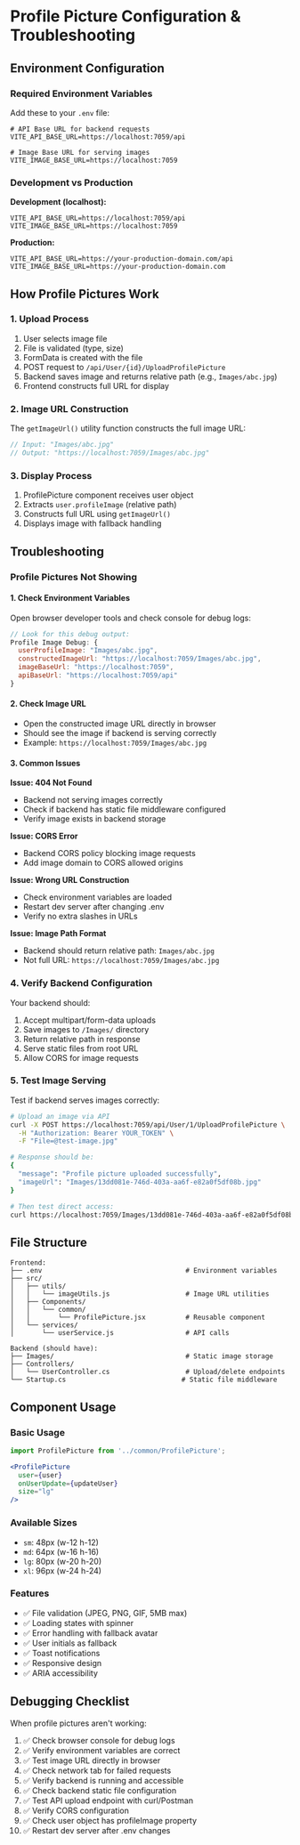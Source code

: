 # Profile Picture Configuration & Troubleshooting

## Environment Configuration

### Required Environment Variables

Add these to your `.env` file:

```env
# API Base URL for backend requests
VITE_API_BASE_URL=https://localhost:7059/api

# Image Base URL for serving images
VITE_IMAGE_BASE_URL=https://localhost:7059
```

### Development vs Production

**Development (localhost):**
```env
VITE_API_BASE_URL=https://localhost:7059/api
VITE_IMAGE_BASE_URL=https://localhost:7059
```

**Production:**
```env
VITE_API_BASE_URL=https://your-production-domain.com/api
VITE_IMAGE_BASE_URL=https://your-production-domain.com
```

## How Profile Pictures Work

### 1. Upload Process
1. User selects image file
2. File is validated (type, size)
3. FormData is created with the file
4. POST request to `/api/User/{id}/UploadProfilePicture`
5. Backend saves image and returns relative path (e.g., `Images/abc.jpg`)
6. Frontend constructs full URL for display

### 2. Image URL Construction

The `getImageUrl()` utility function constructs the full image URL:

```javascript
// Input: "Images/abc.jpg"
// Output: "https://localhost:7059/Images/abc.jpg"
```

### 3. Display Process
1. ProfilePicture component receives user object
2. Extracts `user.profileImage` (relative path)
3. Constructs full URL using `getImageUrl()`
4. Displays image with fallback handling

## Troubleshooting

### Profile Pictures Not Showing

#### 1. Check Environment Variables
Open browser developer tools and check console for debug logs:
```javascript
// Look for this debug output:
Profile Image Debug: {
  userProfileImage: "Images/abc.jpg",
  constructedImageUrl: "https://localhost:7059/Images/abc.jpg",
  imageBaseUrl: "https://localhost:7059",
  apiBaseUrl: "https://localhost:7059/api"
}
```

#### 2. Check Image URL
- Open the constructed image URL directly in browser
- Should see the image if backend is serving correctly
- Example: `https://localhost:7059/Images/abc.jpg`

#### 3. Common Issues

**Issue: 404 Not Found**
- Backend not serving images correctly
- Check if backend has static file middleware configured
- Verify image exists in backend storage

**Issue: CORS Error**
- Backend CORS policy blocking image requests
- Add image domain to CORS allowed origins

**Issue: Wrong URL Construction**
- Check environment variables are loaded
- Restart dev server after changing .env
- Verify no extra slashes in URLs

**Issue: Image Path Format**
- Backend should return relative path: `Images/abc.jpg`
- Not full URL: `https://localhost:7059/Images/abc.jpg`

### 4. Verify Backend Configuration

Your backend should:
1. Accept multipart/form-data uploads
2. Save images to `/Images/` directory
3. Return relative path in response
4. Serve static files from root URL
5. Allow CORS for image requests

### 5. Test Image Serving

Test if backend serves images correctly:
```bash
# Upload an image via API
curl -X POST https://localhost:7059/api/User/1/UploadProfilePicture \
  -H "Authorization: Bearer YOUR_TOKEN" \
  -F "File=@test-image.jpg"

# Response should be:
{
  "message": "Profile picture uploaded successfully",
  "imageUrl": "Images/13dd081e-746d-403a-aa6f-e82a0f5df08b.jpg"
}

# Then test direct access:
curl https://localhost:7059/Images/13dd081e-746d-403a-aa6f-e82a0f5df08b.jpg
```

## File Structure

```
Frontend:
├── .env                                    # Environment variables
├── src/
│   ├── utils/
│   │   └── imageUtils.js                   # Image URL utilities
│   ├── Components/
│   │   └── common/
│   │       └── ProfilePicture.jsx          # Reusable component
│   └── services/
│       └── userService.js                  # API calls

Backend (should have):
├── Images/                                 # Static image storage
├── Controllers/
│   └── UserController.cs                   # Upload/delete endpoints
└── Startup.cs                             # Static file middleware
```

## Component Usage

### Basic Usage
```jsx
import ProfilePicture from '../common/ProfilePicture';

<ProfilePicture 
  user={user} 
  onUserUpdate={updateUser} 
  size="lg" 
/>
```

### Available Sizes
- `sm`: 48px (w-12 h-12)
- `md`: 64px (w-16 h-16) 
- `lg`: 80px (w-20 h-20)
- `xl`: 96px (w-24 h-24)

### Features
- ✅ File validation (JPEG, PNG, GIF, 5MB max)
- ✅ Loading states with spinner
- ✅ Error handling with fallback avatar
- ✅ User initials as fallback
- ✅ Toast notifications
- ✅ Responsive design
- ✅ ARIA accessibility

## Debugging Checklist

When profile pictures aren't working:

1. ✅ Check browser console for debug logs
2. ✅ Verify environment variables are correct
3. ✅ Test image URL directly in browser
4. ✅ Check network tab for failed requests
5. ✅ Verify backend is running and accessible
6. ✅ Check backend static file configuration
7. ✅ Test API upload endpoint with curl/Postman
8. ✅ Verify CORS configuration
9. ✅ Check user object has profileImage property
10. ✅ Restart dev server after .env changes

